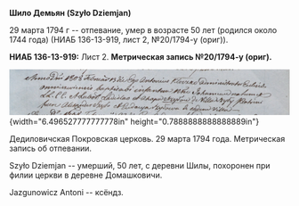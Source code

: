 **Шило Демьян (Szyło Dziemjan)**

29 марта 1794 г -- отпевание, умер в возрасте 50 лет (родился около 1744
года) (НИАБ 136-13-919, лист 2, №20/1794-у (ориг)).

**НИАБ 136-13-919:** Лист 2. **Метрическая запись №20/1794-у (ориг).**

![](./media/e40200b393d1e462fd4d853c64031e7438e10c57.png){width="6.496527777777778in"
height="0.7888888888888889in"}

Дедиловичская Покровская церковь. 29 марта 1794 года. Метрическая запись
об отпевании.

Szyło Dziemjan -- умерший, 50 лет, с деревни Шилы, похоронен при филии
церкви в деревне Домашковичи.

Jazgunowicz Antoni -- ксёндз.
